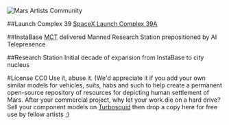 ![Mars Artists Community](https://cloud.githubusercontent.com/assets/9756546/11694376/c3515278-9e77-11e5-925f-066f27c048f0.png)

##Launch Complex 39
[SpaceX Launch Complex 39A](https://en.wikipedia.org/wiki/Kennedy_Space_Center_Launch_Complex_39)




##InstaBase
[MCT](https://en.wikipedia.org/wiki/Mars_Colonial_Transporter) delivered Manned Research Station prepositioned by AI Telepresence 




##Research Station
Initial decade of expansion from InstaBase to city nucleus




#License
CC0 Use it, abuse it. (We'd appreciate it if you add your own similar models for vehicles, suits, habs and such to help create a permanent open-source repository of resources for depicting human settlement of Mars. After your commercial project, why let your work die on a hard drive? Sell your component models on [Turbosquid](http://turbosquid.com) then drop a copy here for free use by fellow artists ;)
